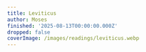 ```yaml
---
title: Leviticus
author: Moses
finished: '2025-08-13T00:00:00.000Z'
dropped: false
coverImage: /images/readings/leviticus.webp
---
```

